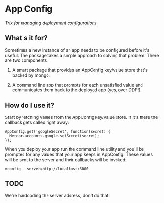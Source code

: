 # App Config

*Trix for managing deployment configurations*

## What's it for?

Sometimes a new instance of an app needs to be configured before it's useful. The package takes a simple approach to solving that problem. There are two components:

  1) A smart package that provides an AppConfig key/value store that's backed by mongo.
  
  2) A command line app that prompts for each unsatisfied value and communicates them back to the deployed app (yes, over DDP!).

## How do I use it?

Start by fetching values from the AppConfig key/value store. If it's there the callback gets called right away:

    AppConfig.get('googleSecret', function(secret) {
      Meteor.accounts.google.setSecret(secret);
    });

When you deploy your app run the command line utility and you'll be prompted for any values that your app keeps in AppConfig. These values will be sent to the server and their callbacks will be invoked:

    mconfig --server=http://localhost:3000

## TODO

We're hardcoding the server address, don't do that!
